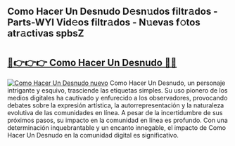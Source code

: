 ## Como Hacer Un Desnudo D𝚎sn𝚞dos filtr𝚊dos - Parts-WYI Vid𝚎os filtr𝚊dos - N𝚞evas f𝚘tos atr𝚊ctivas spbsZ

# <h2><a href="http://mb5ht8.tromn.icu/?c=Como+Hacer+Un+Desnudo">🔗👉👉👉 Como Hacer Un Desnudo 🔗🔗</a></h2>

[![Como Hacer Un Desnudo nuevo](https://i.imgur.com/pEAQMta.gif)](http://mb5ht8.tromn.icu/?c=Como+Hacer+Un+Desnudo)
Como Hacer Un Desnudo, un personaje intrigante y esquivo, trasciende las etiquetas simples. Su uso pionero de los medios digitales ha cautivado y enfurecido a los observadores, provocando debates sobre la expresión artística, la autorrepresentación y la naturaleza evolutiva de las comunidades en línea. A pesar de la incertidumbre de sus próximos pasos, su impacto en la comunidad en línea es profundo. Con una determinación inquebrantable y un encanto innegable, el impacto de Como Hacer Un Desnudo en la comunidad digital es significativo.
